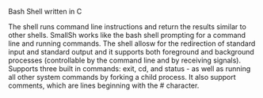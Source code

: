 Bash Shell written in C

The shell runs command line instructions and return the results similar to other shells.
SmallSh works like the bash shell prompting for a command line and running commands.
The shell allosw for the redirection of standard input and standard output and it supports both foreground and background processes 
(controllable by the command line and by receiving signals).
Supports three built in commands: exit, cd, and status - as well as running all other system commands by forking a child process. 
It also support comments, which are lines beginning with the # character.
